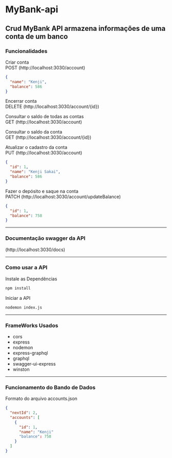 # MyBank-api

## Crud MyBank API armazena informações de uma conta de um banco

### Funcionalidades

Criar conta<br>
POST (http://localhost:3030/account)
```json
{
  "name": "Kenji",
  "balance": 586
}
```

Encerrar conta<br>
DELETE (http://localhost:3030/account/{id})

Consultar o saldo de todas as contas<br>
GET (http://localhost:3030/account)

Consultar o saldo da conta<br>
GET (http://localhost:3030/account/{id})

Atualizar o cadastro da conta<br>
PUT (http://localhost:3030/account)
```json
{
  "id": 1,
  "name": "Kenji Sakai",
  "balance": 586
}
```

Fazer o depósito e saque na conta<br>
PATCH (http://localhost:3030/account/updateBalance)
```json
{
  "id": 1,
  "balance": 758
}
```

---

### Documentação swagger da API

(http://localhost:3030/docs)

---

### Como usar a API

Instale as Dependências
```bash
npm install
```

Iniciar a API
```bash
nodemon index.js
```

---

### FrameWorks Usados
- cors
- express
- nodemon
- express-graphql
- graphql
- swagger-ui-express
- winston

---

### Funcionamento do Bando de Dados
Formato do arquivo accounts.json
```json
{
  "nextId": 2,
  "accounts": [
    {
      "id": 1,
      "name": "Kenji"
      "balance": 758
    }
  ]
}
```
